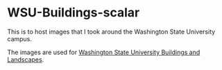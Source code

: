 # WSU-Buildings-scalar
This is to host images that I took around the Washington State University campus.

The images are used for [Washington State University Buildings and Landscapes](https://cdsc.libraries.wsu.edu/scalar/wsu-buildings-landscapes/index).
